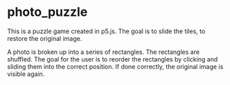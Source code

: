 # photo_puzzle

This is a puzzle game created in p5.js. The goal is to slide the tiles, to restore the original image.

A photo is broken up into a series of rectangles. The rectangles are shuffled. The goal for the user is to
reorder the rectangles by clicking and sliding them into the correct position. If done correctly, the original
image is visible again.
